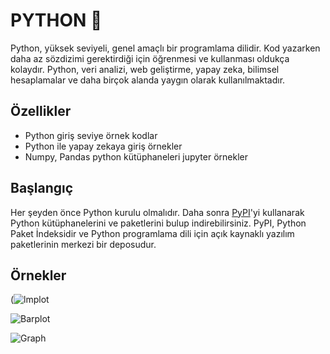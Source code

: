 # PYTHON 🐍
Python, yüksek seviyeli, genel amaçlı bir programlama dilidir. Kod yazarken daha az sözdizimi gerektirdiği için öğrenmesi ve kullanması oldukça kolaydır. Python, veri analizi, web geliştirme, yapay zeka, bilimsel hesaplamalar ve daha birçok alanda yaygın olarak kullanılmaktadır.

## Özellikler 
+ Python giriş seviye örnek kodlar
+ Python ile yapay zekaya giriş örnekler
+ Numpy, Pandas python kütüphaneleri jupyter örnekler

## Başlangıç
Her şeyden önce Python kurulu olmalıdır. Daha sonra [PyPI](https://pypi.org/)'yi kullanarak Python kütüphanelerini ve paketlerini bulup indirebilirsiniz.
PyPI, Python Paket İndeksidir ve Python programlama dili için açık kaynaklı yazılım paketlerinin merkezi bir deposudur.


## Örnekler
(![lmplot](https://github.com/user-attachments/assets/07fa034d-039c-4cec-bc54-038101fe2abe)

![Barplot](https://github.com/user-attachments/assets/d5fe7e7f-8240-4ff9-85ac-aec6f816a241)

![Graph](https://github.com/user-attachments/assets/7d0dd209-5ae9-4ae6-8d57-308b9a01bf59)
